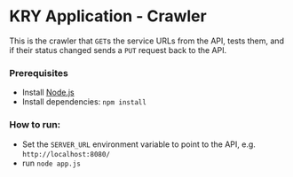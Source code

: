 # KRY Application - Crawler

This is the crawler that `GET`s the service URLs from the API, tests them, and if their status changed sends a `PUT` request back to the API.

### Prerequisites
* Install [Node.js](http://nodejs.org)
* Install dependencies: `npm install`

### How to run:

* Set the `SERVER_URL` environment variable to point to the API, e.g. `http://localhost:8080/`
* run `node app.js`
